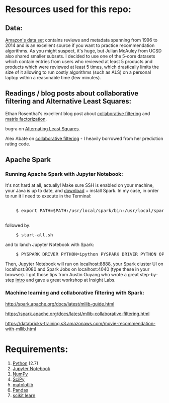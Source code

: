 #


# Resources used for this repo:

## Data:
<a href="http://jmcauley.ucsd.edu/data/amazon/">Amazon's data set</a> contains reviews and metadata spanning from 1996 to 2014 and is an excellent source if you want to practice recommendation algorithms. As you might suspect, it's huge, but Julian McAuley from UCSD also shared smaller subsets. I decided to use one of the 5-core datasets which contain entries from users who reviewed at least 5 products and products which were reviewed at least 5 times, which drastically limits the size of it allowing to run costly algorithms (such as ALS) on a personal laptop within a reasonable time (few minutes).


## Readings / blog posts about collaborative filtering and Alternative Least Squares: 

Ethan Rosenthal's excellent blog post about <a href="http://blog.ethanrosenthal.com/2015/11/02/intro-to-collaborative-filtering/">collaborative filtering</a> and <a href="http://blog.ethanrosenthal.com/2016/01/09/explicit-matrix-factorization-sgd-als/">matrix factorization</a>.

bugra on <a href="http://bugra.github.io/work/notes/2014-04-19/alternating-least-squares-method-for-collaborative-filtering/">Alternating Least Squares</a>.

Alex Abate on <a href="http://alexabate.github.io/2016/11/05/movie-lens.html">collaborative filtering</a> - I heavily borrowed from her prediction rating code.

## Apache Spark

### Running Apache Spark with Jupyter Notebook:

It's not hard at all, actually! Make sure SSH is enabled on your machine, your Java is up to date, and <a href="http://spark.apache.org/downloads.html">download</a> + install Spark. In my case, in order to run it I need to execute in the Terminal:
<pre>

    $ export PATH=$PATH:/usr/local/spark/bin:/usr/local/spark/sbin

</pre>
followed by:
<pre>
    $ start-all.sh
</pre>
and to lanch Jupyter Notebook with Spark:
<pre>
    $ PYSPARK_DRIVER_PYTHON=ipython PYSPARK_DRIVER_PYTHON_OPTS="notebook --no-browser --ip="*"" pyspark --master local[*]
</pre>

Then, Jupyter Notebook will run on localhost:8888, your Spark cluster UI on localhost:8080 and Spark Jobs on localhost:4040 (type these in your browser). 
I got those tips from Austin Ouyang who wrote a great step-by-step <a href="http://blog.insightdatalabs.com/jupyter-on-apache-spark-step-by-step/">intro</a> and gave a great workshop at Insight Labs.

### Machine learning and collaborative filtering with Spark: 

http://spark.apache.org/docs/latest/mllib-guide.html

https://spark.apache.org/docs/latest/mllib-collaborative-filtering.html

https://databricks-training.s3.amazonaws.com/movie-recommendation-with-mllib.html

# Requirements:

1. <a href="https://www.python.org/"> Python</a> (2.7)
2. <a href="http://jupyter.org/">Jupyter Notebook</a>
3. <a href="http://www.numpy.org/">NumPy</a>
4. <a href="http://www.scipy.org/">SciPy</a>
5. <a href="http://matplotlib.org/">matplotlib</a>
6. <a href="http://pandas.pydata.org">Pandas</a>
7. <a href="http://scikit-learn.org/stable/">scikit learn</a>




